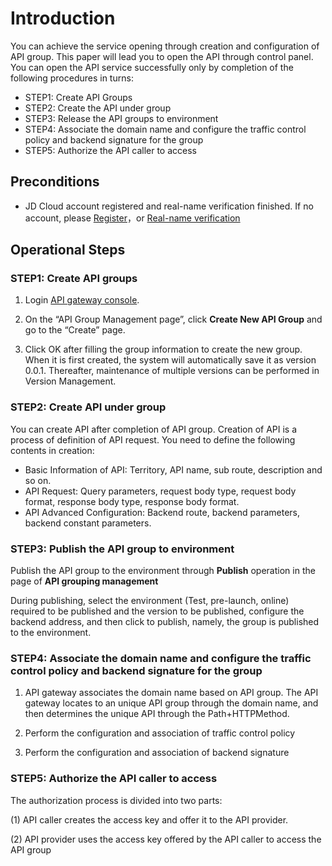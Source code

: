 # Introduction

You can achieve the service opening through creation and configuration of API group.
This paper will lead you to open the API through control panel.
You can open the API service successfully only by completion of the following procedures in turns:
- STEP1: Create API Groups
- STEP2: Create the API under group
- STEP3: Release the API groups to environment
- STEP4: Associate the domain name and configure the traffic control policy and backend signature for the group
- STEP5: Authorize the API caller to access


## Preconditions
- JD Cloud account registered and real-name verification finished. If no account, please [Register](https://accounts.jdcloud.com/p/regPage?source=jdcloud&ReturnUrl=%2f%2fuc.jdcloud.com%2fpassport%2fcomplete%3freturnUrl%3dhttp%3A%2F%2Fuc.jdcloud.com%2Fredirect%2FloginRouter%3FreturnUrl%3Dhttps%253A%252F%252Fwww.jdcloud.com%252Fhelp%252Fdetail%252F734%252FisCatalog%252F1)，or [Real-name verification](https://uc.jdcloud.com/account/certify)


## Operational Steps
### STEP1: Create API groups

1. Login [API gateway console](https://apigateway-console.jdcloud.com/apiGroupList).

2. On the “API Group Management page”, click **Create New API Group** and go to the “Create” page.

3. Click OK after filling the group information to create the new group. When it is first created, the system will automatically save it as version 0.0.1. Thereafter, maintenance of multiple versions can be performed in Version Management.




### STEP2: Create API under group
You can create API after completion of API group. Creation of API is a process of definition of API request. You need to define the following contents in creation:
- Basic Information of API: Territory, API name, sub route, description and so on.
- API Request: Query parameters, request body type, request body format, response body type, response body format.
- API Advanced Configuration: Backend route, backend parameters, backend constant parameters.


### STEP3: Publish the API group to environment

Publish the API group to the environment through **Publish** operation in the page of **API grouping management**

During publishing, select the environment (Test, pre-launch, online) required to be published and the version to be published, configure the backend address, and then click to publish, namely, the group is published to the environment.


### STEP4: Associate the domain name and configure the traffic control policy and backend signature for the group
1. API gateway associates the domain name based on API group. The API gateway locates to an unique API group through the domain name, and then determines the unique API through the Path+HTTPMethod.

2. Perform the configuration and association of traffic control policy

3. Perform the configuration and association of backend signature



### STEP5: Authorize the API caller to access

The authorization process is divided into two parts:

(1) API caller creates the access key and offer it to the API provider.

(2) API provider uses the access key offered by the API caller to access the API group

